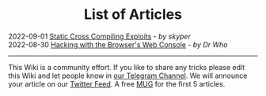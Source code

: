 <h1 align="center">
List of Articles
</h1>

2022-09-01 [Static Cross Compiling Exploits](Statically-Cross-Compiling-Expoits) - _by skyper_  
2022-08-30 [Hacking with the Browser's Web Console](Web-Console) - _by Dr Who_  

***

This Wiki is a community effort. If you like to share any tricks please edit this Wiki and let people know in [our Telegram Channel](https://t.me/thcorg). We will announce your article on our [Twitter Feed](https://twitter.com/hackerschoice). A free [MUG](https://phrack.myspreadshop.co.uk/all) for the first 5 articles. 

